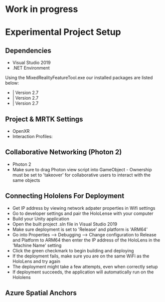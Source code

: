 # Work in progress

# Experimental Project Setup

## Dependencies
- Visual Studio 2019
- .NET Environment

Using the MixedRealityFeatureTool.exe our installed packages are listed below:
  - | Version 2.7
  - | Version 2.7
  - | Version 2.7

## Project & MRTK Settings   
  - OpenXR
  - Interaction Profiles:

## Collaborative Networking (Photon 2)
- Photon 2
- Make sure to drag Photon view script into GameObject
      - Ownership must be set to 'takeover' for collaborative users to interact with the same objects

## Connecting Hololens For Deployment
- Get IP address by viewing network adpater properties in Wifi settings
- Go to developer settings and pair the HoloLense with your computer
- Build your Unity application
- Open the built project .sln file in Visual Studio 2019
- Make sure deployment is set to 'Release' and platform is 'ARM64'
- Go into Properties --> Debugging --> Change configuration to Release and Platform to ARM64 then enter the IP address of the HoloLens in the 'Machine Name' setting
- Click the green checkmark to begin building and deploying
- If the deployment fails, make sure you are on the same WiFi as the HoloLens and try again
- The deployment might take a few attempts, even when correctly setup
- If deployment succeeds, the application will automatically run on the Hololens

## Azure Spatial Anchors

## 
